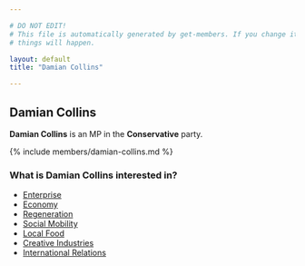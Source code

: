 ```yaml
---

# DO NOT EDIT!
# This file is automatically generated by get-members. If you change it, bad
# things will happen.

layout: default
title: "Damian Collins"

---
```


## Damian Collins

**Damian Collins** is an MP in the **Conservative** party.

{% include members/damian-collins.md %}

### What is Damian Collins interested in?


* [Enterprise](/interests/enterprise.html)
* [Economy](/interests/economy.html)
* [Regeneration](/interests/regeneration.html)
* [Social Mobility](/interests/social-mobility.html)
* [Local Food](/interests/local-food.html)
* [Creative Industries](/interests/creative-industries.html)
* [International Relations](/interests/international-relations.html)
